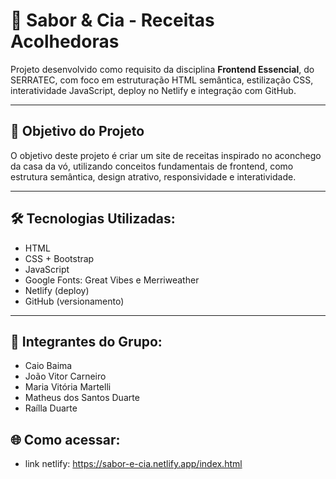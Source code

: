 # 🍰 Sabor & Cia - Receitas Acolhedoras

Projeto desenvolvido como requisito da disciplina **Frontend Essencial**, do SERRATEC, com foco em estruturação HTML semântica, estilização CSS, interatividade JavaScript, deploy no Netlify e integração com GitHub.

---

## 📌 **Objetivo do Projeto**

O objetivo deste projeto é criar um site de receitas inspirado no aconchego da casa da vó, utilizando conceitos fundamentais de frontend, como estrutura semântica, design atrativo, responsividade e interatividade.

---

## 🛠️ **Tecnologias Utilizadas:**

- HTML
- CSS + Bootstrap 
- JavaScript
- Google Fonts: Great Vibes e Merriweather
- Netlify (deploy)
- GitHub (versionamento)

---
## 👥 **Integrantes do Grupo:**
- Caio Baima  
- João Vitor Carneiro  
- Maria Vitória Martelli  
- Matheus dos Santos Duarte  
- Raílla Duarte

## 🌐 **Como acessar:**
- link netlify: https://sabor-e-cia.netlify.app/index.html




